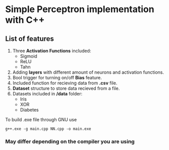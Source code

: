 # Simple Perceptron implementation with C++

## List of features

1. Three **Activation Functions** included:
    * Sigmoid
    * ReLU
    * Tahn
2. Adding **layers** with different amount of neurons and activation functions.
3. Bool trigger for turning on/off **Bias** feature.
4. Included function for recieving data from **.csv** file.
5. **Dataset** structure to store data recieved from a file.
6. Datasets included in **/data** folder:
    * Iris
    * XOR
    * Diabetes

To build .exe file through GNU use

    g++.exe -g main.cpp NN.cpp -o main.exe

### May differ depending on the compiler you are using
